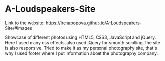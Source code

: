 # A-Loudspeakers-Site
Link to the website:
https://irenapopova.github.io/A-Loudspeakers-Site/#images

Showcase of different photos using HTML5, CSS3, JavaScript and jQuery.
Here I used many css effects, also used jQuery for smooth scrolling.The site is also responsive. Tried to make it as my personal photography site,
that's why I used footer where I put information about the photography company.
